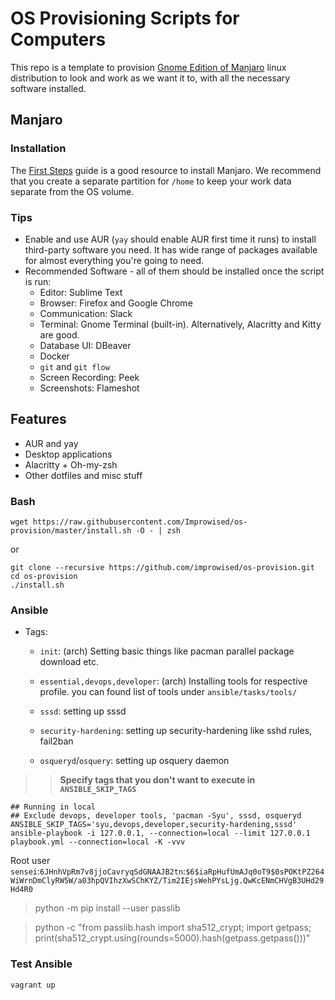 # OS Provisioning Scripts for Computers

This repo is a template to provision [Gnome Edition of Manjaro](https://manjaro.org/downloads/official/gnome/) linux distribution to look and work as we want it to, with all the necessary software installed.

## Manjaro

### Installation

The [First Steps](https://manjaro.org/support/firststeps/) guide is a good resource to install Manjaro. We recommend that you create a separate partition for `/home` to keep your work data separate from the OS volume.

### Tips

* Enable and use AUR (`yay` should enable AUR first time it runs) to install third-party software you need. It has wide range of packages available for almost everything you're going to need.
* Recommended Software - all of them should be installed once the script is run:
  * Editor: Sublime Text
  * Browser: Firefox and Google Chrome
  * Communication: Slack
  * Terminal: Gnome Terminal (built-in). Alternatively, Alacritty and Kitty are good.
  * Database UI: DBeaver
  * Docker
  * `git` and `git flow`
  * Screen Recording: Peek
  * Screenshots: Flameshot


## Features

* AUR and yay
* Desktop applications
* Alacritty + Oh-my-zsh
* Other dotfiles and misc stuff

### Bash

```shell
wget https://raw.githubusercontent.com/Improwised/os-provision/master/install.sh -O - | zsh
```

or

```shell
git clone --recursive https://github.com/improwised/os-provision.git
cd os-provision
./install.sh
```

### Ansible

* Tags:

  * `init`: (arch) Setting basic things like pacman parallel package download etc.

  * `essential,devops,developer`: (arch) Installing tools for respective profile. you can found list of tools under `ansible/tasks/tools/`

  * `sssd`: setting up sssd

  * `security-hardening`: setting up security-hardening like sshd rules, fail2ban

  * `osqueryd`/`osquery`: setting up osquery daemon

> > **Specify tags that you don't want to execute in `ANSIBLE_SKIP_TAGS`**

```shell
## Running in local
## Exclude devops, developer tools, 'pacman -Syu', sssd, osqueryd
ANSIBLE_SKIP_TAGS='syu,devops,developer,security-hardening,sssd' ansible-playbook -i 127.0.0.1, --connection=local --limit 127.0.0.1 playbook.yml --connection=local -K -vvv
```

Root user `sensei`:`6JHnhVpRm7v8jjoCavryqSdGNAAJB2tn`:`$6$iaRpHufUmAJq0oT9$0sPOKtPZ264WiWrnDmClyRW5W/a03hpQVIhzXwSChKYZ/Tim2IEjsWehPYsLjg.QwKcENmCHVgB3UHd29Hd4R0`

> python -m pip install --user passlib

> python -c "from passlib.hash import sha512_crypt; import getpass; print(sha512_crypt.using(rounds=5000).hash(getpass.getpass()))"

### Test Ansible

```shell
vagrant up
```
